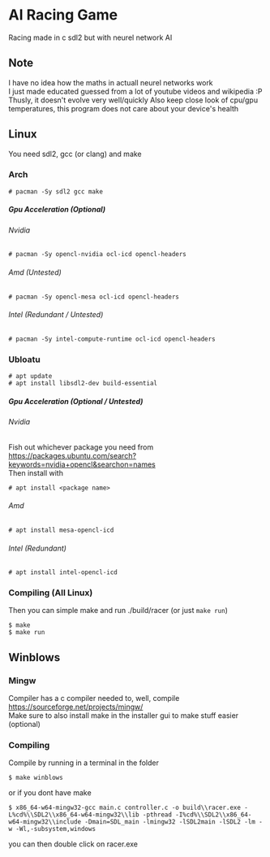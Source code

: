 # AI Racing Game
Racing made in c sdl2 but with neurel network AI

## Note
I have no idea how the maths in actuall neurel networks work  
I just made educated guessed from a lot of youtube videos and wikipedia :P  
Thusly, it doesn't evolve very well/quickly
Also keep close look of cpu/gpu temperatures, this program does not care about your device's health

## Linux
You need sdl2, gcc (or clang) and make

### Arch
    # pacman -Sy sdl2 gcc make
##### Gpu Acceleration (Optional)
###### Nvidia
    # pacman -Sy opencl-nvidia ocl-icd opencl-headers
###### Amd (Untested)
    # pacman -Sy opencl-mesa ocl-icd opencl-headers
###### Intel (Redundant / Untested)
    # pacman -Sy intel-compute-runtime ocl-icd opencl-headers
    
### Ubloatu
    # apt update
    # apt install libsdl2-dev build-essential
##### Gpu Acceleration (Optional / Untested)
###### Nvidia
Fish out whichever package you need from  
https://packages.ubuntu.com/search?keywords=nvidia+opencl&searchon=names  
Then install with  

	# apt install <package name>
###### Amd
	# apt install mesa-opencl-icd
###### Intel (Redundant)
	# apt install intel-opencl-icd

### Compiling (All Linux)
Then you can simple make and run ./build/racer (or just `make run`)  

    $ make
    $ make run
    
## Winblows  

### Mingw
Compiler has a c compiler needed to, well, compile  
https://sourceforge.net/projects/mingw/  
Make sure to also install make in the installer gui to make stuff easier (optional)  

### Compiling
Compile by running in a terminal in the folder  

    $ make winblows
or if you dont have make  

    $ x86_64-w64-mingw32-gcc main.c controller.c -o build\\racer.exe -L%cd%\\SDL2\\x86_64-w64-mingw32\\lib -pthread -I%cd%\\SDL2\\x86_64-w64-mingw32\\include -Dmain=SDL_main -lmingw32 -lSDL2main -lSDL2 -lm -w -Wl,-subsystem,windows
you can then double click on racer.exe
